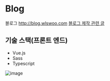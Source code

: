 # Blog

블로그 <http://blog.wlswoo.com>
[블로그 제작 관련 글](http://blog.wlswoo.com/4)

## 기술 스택(프론트 엔드)
- Vue.js
- Sass
- Typescript

![image](https://user-images.githubusercontent.com/49791336/78321799-e7f80200-75a7-11ea-891c-b576d050afdf.png)
